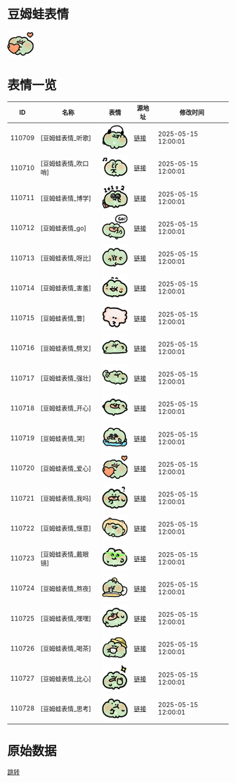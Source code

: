 # 豆姆蛙表情

<img src="./cover.png" height="60" alt="cover" />

# 表情一览

|ID|名称|表情|源地址|修改时间|
|----|----|----|----|----|
|110709|[豆姆蛙表情_听歌]|<img src="./pic/110709_%5B豆姆蛙表情_听歌%5D.png" height="60" alt="听歌"/>|[链接](https://i0.hdslb.com/bfs/garb/e353378ab9ea2fad875bd1b1ab2b140c87e7f6a0.png)|2025-05-15 12:00:01|
|110710|[豆姆蛙表情_吹口哨]|<img src="./pic/110710_%5B豆姆蛙表情_吹口哨%5D.png" height="60" alt="吹口哨"/>|[链接](https://i0.hdslb.com/bfs/garb/941450b31ca02d947e5729f7bb0fd913002fc30b.png)|2025-05-15 12:00:01|
|110711|[豆姆蛙表情_博学]|<img src="./pic/110711_%5B豆姆蛙表情_博学%5D.png" height="60" alt="博学"/>|[链接](https://i0.hdslb.com/bfs/garb/b65de1eaa00ac84326a49ac138463d634a2f117b.png)|2025-05-15 12:00:01|
|110712|[豆姆蛙表情_go]|<img src="./pic/110712_%5B豆姆蛙表情_go%5D.png" height="60" alt="go"/>|[链接](https://i0.hdslb.com/bfs/garb/076ea1649619d214b92b0832124ffa5f166300f8.png)|2025-05-15 12:00:01|
|110713|[豆姆蛙表情_呀比]|<img src="./pic/110713_%5B豆姆蛙表情_呀比%5D.png" height="60" alt="呀比"/>|[链接](https://i0.hdslb.com/bfs/garb/4a3ac8a7fec8df67b806cded5d477233ec1ed108.png)|2025-05-15 12:00:01|
|110714|[豆姆蛙表情_害羞]|<img src="./pic/110714_%5B豆姆蛙表情_害羞%5D.png" height="60" alt="害羞"/>|[链接](https://i0.hdslb.com/bfs/garb/a2586452cbac3282b72cdeaba18f2d8570041dc9.png)|2025-05-15 12:00:01|
|110715|[豆姆蛙表情_瞥]|<img src="./pic/110715_%5B豆姆蛙表情_瞥%5D.png" height="60" alt="瞥"/>|[链接](https://i0.hdslb.com/bfs/garb/6af877104d9bad596455a566d64b900f424fedee.png)|2025-05-15 12:00:01|
|110716|[豆姆蛙表情_劈叉]|<img src="./pic/110716_%5B豆姆蛙表情_劈叉%5D.png" height="60" alt="劈叉"/>|[链接](https://i0.hdslb.com/bfs/garb/b5e67e63cac86c928209a7090b38ce21bbb76c6b.png)|2025-05-15 12:00:01|
|110717|[豆姆蛙表情_强壮]|<img src="./pic/110717_%5B豆姆蛙表情_强壮%5D.png" height="60" alt="强壮"/>|[链接](https://i0.hdslb.com/bfs/garb/e8201f1446086d511ad9f76d02ff10d59e006f3d.png)|2025-05-15 12:00:01|
|110718|[豆姆蛙表情_开心]|<img src="./pic/110718_%5B豆姆蛙表情_开心%5D.png" height="60" alt="开心"/>|[链接](https://i0.hdslb.com/bfs/garb/b679a5e511ee551de8faf2d5d455b25cf9394439.png)|2025-05-15 12:00:01|
|110719|[豆姆蛙表情_哭]|<img src="./pic/110719_%5B豆姆蛙表情_哭%5D.png" height="60" alt="哭"/>|[链接](https://i0.hdslb.com/bfs/garb/24a569d83980c73f70bccfc4749fe07c7f3a54a4.png)|2025-05-15 12:00:01|
|110720|[豆姆蛙表情_爱心]|<img src="./pic/110720_%5B豆姆蛙表情_爱心%5D.png" height="60" alt="爱心"/>|[链接](https://i0.hdslb.com/bfs/garb/b22bd210b23f1b5c2f3b11da099bc868d7fc12aa.png)|2025-05-15 12:00:01|
|110721|[豆姆蛙表情_我吗]|<img src="./pic/110721_%5B豆姆蛙表情_我吗%5D.png" height="60" alt="我吗"/>|[链接](https://i0.hdslb.com/bfs/garb/5efb7ebb09c1acda7cc2bf802c2bc1189d69bcff.png)|2025-05-15 12:00:01|
|110722|[豆姆蛙表情_惬意]|<img src="./pic/110722_%5B豆姆蛙表情_惬意%5D.png" height="60" alt="惬意"/>|[链接](https://i0.hdslb.com/bfs/garb/085c918ec6b828a831e895ceccf43cb6f5cbdc2e.png)|2025-05-15 12:00:01|
|110723|[豆姆蛙表情_戴眼镜]|<img src="./pic/110723_%5B豆姆蛙表情_戴眼镜%5D.png" height="60" alt="戴眼镜"/>|[链接](https://i0.hdslb.com/bfs/garb/9db1eb7f84a111aff99d7fd4758909c5ad8c8060.png)|2025-05-15 12:00:01|
|110724|[豆姆蛙表情_熬夜]|<img src="./pic/110724_%5B豆姆蛙表情_熬夜%5D.png" height="60" alt="熬夜"/>|[链接](https://i0.hdslb.com/bfs/garb/50d56616ff85623cdf2cb2e4abddd6c9e809f8ae.png)|2025-05-15 12:00:01|
|110725|[豆姆蛙表情_嘿嘿]|<img src="./pic/110725_%5B豆姆蛙表情_嘿嘿%5D.png" height="60" alt="嘿嘿"/>|[链接](https://i0.hdslb.com/bfs/garb/ea56a44a1eedfb82c6b62b69d1e802db4af53a6f.png)|2025-05-15 12:00:01|
|110726|[豆姆蛙表情_喝茶]|<img src="./pic/110726_%5B豆姆蛙表情_喝茶%5D.png" height="60" alt="喝茶"/>|[链接](https://i0.hdslb.com/bfs/garb/1778684ba1d6eabe5319f323288956a00e578620.png)|2025-05-15 12:00:01|
|110727|[豆姆蛙表情_比心]|<img src="./pic/110727_%5B豆姆蛙表情_比心%5D.png" height="60" alt="比心"/>|[链接](https://i0.hdslb.com/bfs/garb/eeb1ed35825cff0e7cf820489c71b0e674d0508d.png)|2025-05-15 12:00:01|
|110728|[豆姆蛙表情_思考]|<img src="./pic/110728_%5B豆姆蛙表情_思考%5D.png" height="60" alt="思考"/>|[链接](https://i0.hdslb.com/bfs/garb/3252098415e2d2be430f9bec21588c79e45ff6f7.png)|2025-05-15 12:00:01|

# 原始数据

[跳转](./raw.json)

